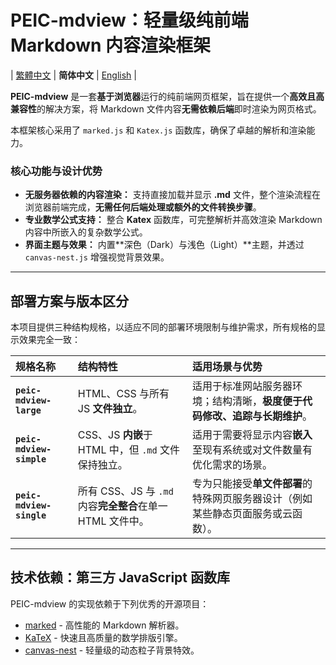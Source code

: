 # PEIC-mdview：轻量级纯前端 Markdown 内容渲染框架

| [繁體中文](README-tw.md) | **简体中文** | [English](README.md) |

**PEIC-mdview** 是一套**基于浏览器**运行的纯前端网页框架，旨在提供一个**高效且高兼容性**的解决方案，将 Markdown 文件内容**无需依赖后端**即时渲染为网页格式。

本框架核心采用了 `marked.js` 和 `Katex.js` 函数库，确保了卓越的解析和渲染能力。

### 核心功能与设计优势

* **无服务器依赖的内容渲染：** 支持直接加载并显示 **.md** 文件，整个渲染流程在浏览器前端完成，**无需任何后端处理或额外的文件转换步骤**。
* **专业数学公式支持：** 整合 **Katex** 函数库，可完整解析并高效渲染 Markdown 内容中所嵌入的复杂数学公式。
* **界面主题与效果：** 内置**深色（Dark）与浅色（Light）**主题，并透过 `canvas-nest.js` 增强视觉背景效果。

---

## 部署方案与版本区分

本项目提供三种结构规格，以适应不同的部署环境限制与维护需求，所有规格的显示效果完全一致：

| 规格名称 | 结构特性 | 适用场景与优势 |
| :--- | :--- | :--- |
| **`peic-mdview-large`** | HTML、CSS 与所有 JS **文件独立**。 | 适用于标准网站服务器环境；结构清晰，**极度便于代码修改、追踪与长期维护**。 |
| **`peic-mdview-simple`** | CSS、JS **内嵌**于 HTML 中，但 `.md` 文件保持独立。 | 适用于需要将显示内容**嵌入**至现有系统或对文件数量有优化需求的场景。 |
| **`peic-mdview-single`** | 所有 CSS、JS 与 `.md` 内容**完全整合**在单一 HTML 文件中。 | 专为只能接受**单文件部署**的特殊网页服务器设计（例如某些静态页面服务或云函数）。 |

---

## 技术依赖：第三方 JavaScript 函数库

PEIC-mdview 的实现依赖于下列优秀的开源项目：

* [marked](https://github.com/markedjs/marked) - 高性能的 Markdown 解析器。
* [KaTeX](https://github.com/KaTeX/KaTeX) - 快速且高质量的数学排版引擎。
* [canvas-nest](https://github.com/hustcc/canvas-nest.js) - 轻量级的动态粒子背景特效。